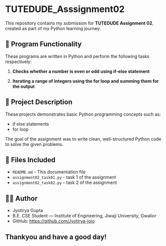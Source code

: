 # TUTEDUDE_Asssignment02

This repository contains my submission for **TUTEDUDE Assignment 02**, created as part of my Python learning journey.

## 🧠 Program Functionality
These programs are written in Python and perform the following tasks respectively:

1. **Checks whether a number is even or odd using if-else statement**

2. **Iterating a range of integers using the for loop and summing them for the output**

## 📝 Project Description
These projects demonstrates basic Python programming concepts such as:
- if else statements
- for loop

The goal of the assignment was to write clean, well-structured Python code to solve the given problems.

## 📂 Files Included
- `README.md` - This documentation file
- `assignment02_task01.py` - task 1 of the assignment
- `assignment02_task02.py` - task 2 of the assignment

## 👨‍💻 Author
- Jyotirya Gupta
- B.E. CSE Student — Institute of Engineering, Jiwaji University, Gwalior
- GitHub: https://github.com/Jyotirya-jojo

## Thankyou and have a good day!

